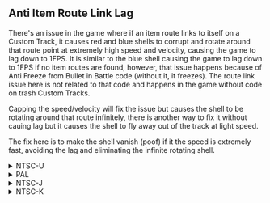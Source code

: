 ## Anti Item Route Link Lag

There's an issue in the game where if an item route links to itself on a Custom Track, it causes red and blue shells to corrupt and rotate around that route point at extremely high speed and velocity, causing the game to lag down to 1FPS.
It is similar to the blue shell causing the game to lag down to 1FPS if no item routes are found, however, that issue happens because of Anti Freeze from Bullet in Battle code (without it, it freezes). The route link issue here is not related to that code and happens in the game without code on trash Custom Tracks.

Capping the speed/velocity will fix the issue but causes the shell to be rotating around that route infinitely, there is another way to fix it without cauing lag but it causes the shell to fly away out of the track at light speed.

The fix here is to make the shell vanish (poof) if it the speed is extremely fast, avoiding the lag and eliminating the infinite rotating shell.

<details>
<summary>NTSC-U</summary>

```powerpc
C2796734 00000007
C03D0048 801D0004
2C000001 4182000C
2C000005 40820020
C05D0258 C01F0004
FC020040 41800010
EC210828 D03D0258
C03F0010 00000000
```
</details>

<details>
<summary>PAL</summary>

```powerpc
C279F740 00000007
C03D0048 801D0004
2C000001 4182000C
2C000005 40820020
C05D0258 C01F0004
FC020040 41800010
EC210828 D03D0258
C03F0010 00000000
```
</details>

<details>
<summary>NTSC-J</summary>

```powerpc
C279EDAC 00000007
C03D0048 801D0004
2C000001 4182000C
2C000005 40820020
C05D0258 C01F0004
FC020040 41800010
EC210828 D03D0258
C03F0010 00000000
```
</details>

<details>
<summary>NTSC-K</summary>

```powerpc
C278DB00 00000007
C03D0048 801D0004
2C000001 4182000C
2C000005 40820020
C05D0258 C01F0004
FC020040 41800010
EC210828 D03D0258
C03F0010 00000000
```
</details>